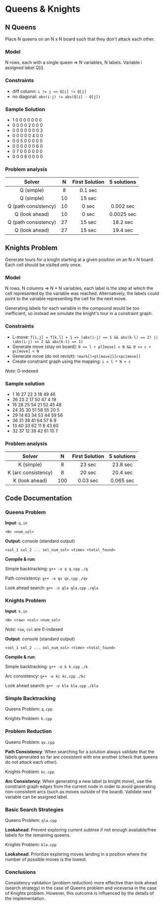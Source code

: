 # Queens & Knights

## N Queens

Place N queens on an N x N board such that they don't attack each other.

### Model

N rows, each with a single queen => N variables, N labels. Variable i assigned label Q[i].

### Constraints

- diff column: `i != j => Q[i] != Q[j]`
- no diagonal: `abs(i-j) != abs(Q[i] - Q[j])`

### Sample Solution

- 1 0 0 0 0 0 0 0 
- 0 0 0 0 2 0 0 0 
- 0 0 0 0 0 0 0 3 
- 0 0 0 0 0 4 0 0 
- 0 0 5 0 0 0 0 0 
- 0 0 0 0 0 0 6 0 
- 0 7 0 0 0 0 0 0 
- 0 0 0 8 0 0 0 0 

### Problem analysis

|Solver    |N  |First Solution| 5 solutions|
|:--------:|:-:|:------------:|:----------:|
|Q (simple)|8  |0.1 sec||
|Q (simple)|10 |15 sec||
|Q (path consistency)|10 | 0 sec|0.002 sec|
|Q (look ahead)|10 | 0 sec|0.0025 sec|
|Q (path consistency)|27 | 15 sec|18.2 sec|
|Q (look ahead)|27 | 15 sec|19.4 sec|

## Knights Problem

Generate tours for a knight starting at a given position on an N x N board. Each cell should be visited only once.

### Model

N rows, N columns => N * N variables, each label is the step at which the cell represented by the variable was reached. Alternatively, the labels could point to the variable representing the cell for the next move.

Generating labels for each variable in the compound would be too inefficient, so instead we simulate the knight's tour in a constraint graph.

### Constraints

- L-move: `T[i,j] = T[k,l] + 1 => (abs(i-j) == 1 && abs(k-l) == 2) || (abs(i-j) == 2 && abs(k-l) == 1)`
- Generate move (stay on board): `0 <= l + pl[move] < N && 0 <= c + pc[move] < N`
- Generate move (do not revisit): `!mark[l+pl[move]][c+pc[move]]`
- Create constraint graph using the mapping: `i = l * N + c`

*Note*: 0-indexed

### Sample solution

- 1 16 27 22 3 18 49 46 
- 26 23 2 17 50 47 4 19 
- 15 28 25 54 21 52 45 48 
- 24 35 30 51 58 55 20 5 
- 29 14 63 34 53 44 59 56 
- 36 31 38 41 64 57 6 9 
- 13 40 33 62 11 8 43 60 
- 32 37 12 39 42 61 10 7 

### Problem analysis

|Solver    |N  |First Solution| 5 solutions|
|:--------:|:-:|:------------:|:----------:|
|K (simple)|8  |23 sec|23.8 sec|
|K (arc consistency)|8 | 20 sec| 20.4 sec|
|K (look ahead)|100| 0.03 sec| 0.065 sec|

## Code Documentation

### Queens Problem

**Input**: `q.in`

`<N> <num_sol>`

**Output**: console (standard output)

`<sol_1 sol_2 ... sol_num_sol> <time> <total_found>`

**Compile & run**: 

Simple backtracking:
`g++ -o q q.cpp`
`./q`

Path consistency:
`g++ -o qv qv.cpp`
`./qv`

Look ahead search:
`g++ -o qla qla.cpp`
`./qla`

### Knights Problem

**Input**: `k.in`

`<N> <row> <col> <num_sol>`

*Note*: `row`, `col` are 0-indexed

**Output**: console (standard output)

`<sol_1 sol_2 ... sol_num_sol> <time> <total_found>`

**Compile & run**: 

Simple backtracking:
`g++ -o k k.cpp`
`./k`

Arc consistency:
`g++ -o kc kc.cpp`
`./kc`

Look ahead search:
`g++ -o kla kla.cpp`
`./kla`

### Simple Backtracking

Queens Problem: `q.cpp`

Knights Problem: `k.cpp`

### Problem Reduction

Queens Problem: `qv.cpp`

**Path Consistency**: When searching for a solution always validate that the labels generated so far are consistent with one another (check that queens do not attack each other).

Knights Problem: `kc.cpp`

**Arc Consistency**: When generating a new label (a knight move), use the constraint graph edges from the current node in order to avoid generating non-consistent arcs (such as moves outside of the board). Validate next variable can be assigned label.

### Basic Search Strategies

Queens Problem: `qla.cpp`

**Lookahead**: Prevent exploring current subtree if not enough available/free labels for the remaining queens.

Knights Problem: `kla.cpp`

**Lookahead**: Prioritize exploring moves landing in a position where the number of possible moves is the lowest.

### Conclusions

Consistency validation (problem reduction) more effective than look ahead (search strategy) in the case of Queens problem and viceversa in the case of Knights problem. However, this outcome is influenced by the details of the implementation.